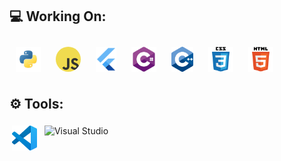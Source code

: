  ## 💻 **Working On:**
<p>
<img src="https://raw.githubusercontent.com/github/explore/80688e429a7d4ef2fca1e82350fe8e3517d3494d/topics/python/python.png" title="Python" height="40" style="vertical-align:top; margin:10px">

<img src="https://raw.githubusercontent.com/github/explore/80688e429a7d4ef2fca1e82350fe8e3517d3494d/topics/javascript/javascript.png" title="Javascript" height="40" style="vertical-align:top; margin:10px; border-radius: 100px;">
  
  
<img src="https://raw.githubusercontent.com/dnfield/flutter_svg/7d374d7107561cbd906d7c0ca26fef02cc01e7c8/example/assets/flutter_logo.svg" title="Flutter" height="40" style="vertical-align:top; margin:10px">
  
  <img src="https://raw.githubusercontent.com/reveri-r/icons/56b0a6919052cc08ffb899c91b3a1da6cca44773/c--4.svg" title="C#" height="40" style="vertical-align:top; margin:10px">
  
  <img src="https://raw.githubusercontent.com/reveri-r/icons/main/cpp.png" title="C++" height="40" style="vertical-align:top; margin:10px">
 
<img src="https://raw.githubusercontent.com/devicons/devicon/master/icons/css3/css3-original-wordmark.svg" title="CSS" height="40" style="vertical-align:top; margin:10px">
 
<img src="https://raw.githubusercontent.com/devicons/devicon/master/icons/html5/html5-original-wordmark.svg" title="HTML" height="40" style="vertical-align:top; margin:10px">


 
</p>


## ⚙️ **Tools:**
<p>
  <img src="https://raw.githubusercontent.com/github/explore/80688e429a7d4ef2fca1e82350fe8e3517d3494d/topics/visual-studio-code/visual-studio-code.png" title="VS Code" height="40" style="vertical-align:top; margin:4px">
  
   <img src="https://user-images.githubusercontent.com/12221569/57069689-638d6700-6ce6-11e9-8898-59186ef0513e.PNG" title="Visual Studio" height="40" style="vertical-align:top; margin:4px">
</p>



